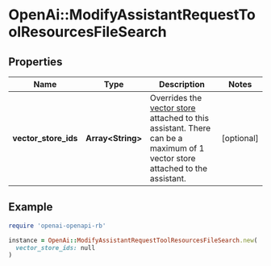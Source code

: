 # OpenAi::ModifyAssistantRequestToolResourcesFileSearch

## Properties

| Name | Type | Description | Notes |
| ---- | ---- | ----------- | ----- |
| **vector_store_ids** | **Array&lt;String&gt;** | Overrides the [vector store](/docs/api-reference/vector-stores/object) attached to this assistant. There can be a maximum of 1 vector store attached to the assistant.  | [optional] |

## Example

```ruby
require 'openai-openapi-rb'

instance = OpenAi::ModifyAssistantRequestToolResourcesFileSearch.new(
  vector_store_ids: null
)
```

